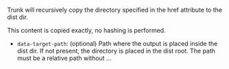 Trunk will recursively copy the directory specified in the href attribute to the dist dir. 

This content is copied exactly, no hashing is performed.

- `data-target-path`: (optional) Path where the output is placed inside the dist dir. If not present, the directory is placed in the dist root. The path must be a relative path without ...

